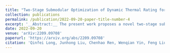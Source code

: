 ```yaml
---
title: "Two-Stage Submodular Optimization of Dynamic Thermal Rating for Risk Mitigation Considering Placement and Operation Schedule"
collection: publications
permalink: /publication/2022-09-20-paper-title-number-4
excerpt: '__Abstract:__ The present work proposes a novel two-stage submodular optimization (TSSO) of DTR for risk mitigation considering placement and operation schedule.'
date: 2022-09-20
venue: 'arXiv:2209.09708'
paperurl: 'https://arxiv.org/abs/2209.09708'
citation: 'Qinfei Long, Junhong Liu, Chenhao Ren, Wenqian Yin, Feng Liu, and Yunhe Hou. "Two-Stage Submodular Optimization of Dynamic Thermal Rating for Risk Mitigation Considering Placement and Operation Schedule." arXiv preprint arXiv:2209.09708 (2022).'
---
```

